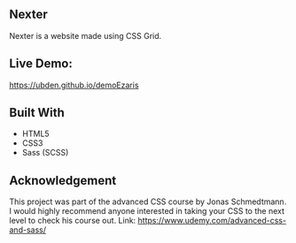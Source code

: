 ## Nexter

Nexter is a website made using CSS Grid.

## Live Demo:
https://ubden.github.io/demoEzaris

## Built With

* HTML5
* CSS3
* Sass (SCSS)

## Acknowledgement
This project was part of the advanced CSS course by Jonas Schmedtmann. I would highly recommend anyone interested in taking your CSS
to the next level to check his course out. Link: https://www.udemy.com/advanced-css-and-sass/
